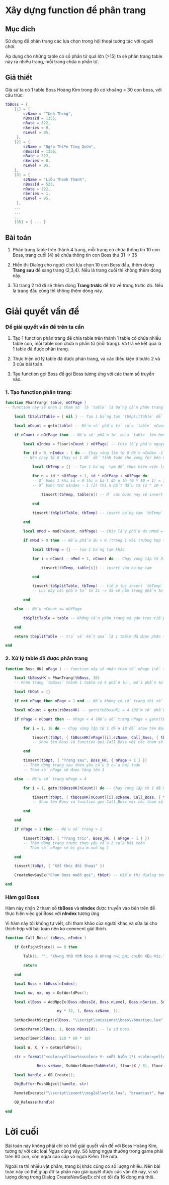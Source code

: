 # Xây dựng function để phân trang

## Mục đích

Sử dụng để phân trang các lựa chọn trong hội thoại tương tác với người chơi.

Áp dụng cho những table có số phần tử quá lớn (>15) ta sẽ phân trang table này ra nhiều trang, mỗi trang chứa n phần tử.

## Giả thiết

Giả sử ta có 1 table Boss Hoàng Kim trong đó có khoảng > 30 con boss, với cấu trúc:

```lua
tbBoss = {
    [1] = {
        szName = "TÞnh Th«ng",
        nBossId = 1355,
        nRate = 322,
        nSeries = 0,
        nLevel = 95,
     },
    [2] = {
        szName = "Ng¹o Thiªn T­íng Qu©n",
        nBossId = 1356,
        nRate = 322,
        nSeries = 0,
        nLevel = 95,
    },
    [3] = {
        szName = "LiÔu Thanh Thanh",
        nBossId = 523,
        nRate = 322,
        nSeries = 1,
        nLevel = 95,
     },
    ...
    ...
    ...
    [35] = { ... }
```

## Bài toán

1. Phân trang table trên thành 4 trang, mỗi trang có chứa thông tin 10 con Boss, trang cuối (4) sẽ chứa thông tin con Boss thứ 31 -> 35

2. Hiển thị Dialog cho người chơi lựa chọn 10 con Boss đầu, thêm dòng **Trang sau** để sang trang (2,3,4). Nếu là trang cuối thì không thêm dòng này.

3. Từ trang 2 trở đi sẽ thêm dòng **Trang trước** để trở về trang trước đó. Nếu là trang đầu cùng thì không thêm dòng này.

# Giải quyết vấn đề

### Để giải quyết vấn đề trên ta cần

1. Tạo 1 function phân trang để chia table trên thành 1 table có chứa nhiều table con, mỗi table con chứa n phần tử (mỗi trang). Và trả về kết quả là 1 table đã được phân trang.

2. Thực hiện xử lý table đã được phân trang, và các điều kiện ở bước 2 và 3 của bài toán.

3. Tạo function gọi Boss để gọi Boss tương ứng với các tham số truyền vào.

### 1. Tạo function phân trang:

```lua
function PhanTrang( table, nOfPage )
-- function này sẽ nhận 2 tham số là `table` là bảng cần phân trang và `nOfPage` là số phần tử mỗi trang

    local tbSplitTable = { nil } -- Tạo 1 bảng tạm `tbSplitTable` để trả về kết quả

    local nCount = getn(table) -- Đếm số phần tử của `table` nCount = 35

    if nCount > nOfPage then -- Nếu số phần tử của `table` lớn hơn số phân tử mỗi trang (35 > 10)

        local nIndex = floor(nCount / nOfPage) -- Chia lấy phần nguyên nIndex = 3 (35 / 10)

        for id = 0, nIndex - 1 do -- Chạy vòng lặp từ 0 đến nIndex -1 (3 - 1 = 2)
        -- Nên chạy từ 0 thay vì 1 để dễ tính toán cho vòng for bên dưới

            local tbTemp = {} -- Tạo 1 bảng  tạm để thực hiện việc lấy các phần tử của `table`

            for n = id * nOfPage + 1, id * nOfPage + nOfPage do
            -- Ở bước 1 khi id = 0 thì n bắt đầu từ (0 * 10 + 1) = 1 đến (0 * 10 + 10) = 10
            -- Ở bước thứ nIndex - 1 (2) thì n bắt đầu từ (2 * 10 + 1) = 21 đến (2 * 10 + 10) = 30

                tinsert(tbTemp, table[n]) -- Ở các bước này sẽ insert các phần tử thứ n của `table` vào bảng tạm

            end     
            
            tinsert(tbSplitTable, tbTemp) -- insert bảng tạm `tbTemp` vào `tbSplitTable` (với id chạy từ 0 -> 2)

        end

        local nMod = mod(nCount, nOfPage) -- Chia lấy phần dư nMod = 5

        if nMod > 0 then -- Nếu phần dư > 0 (trong 1 vài trường hợp thì nCount chia hết cho nOfPage)

            local tbTemp = {} -- tạo 1 bảng tạm khác

            for i = nCount - nMod + 1, nCount do -- Chạy vòng lặp từ 31 - > 35 (35 - 5 + 1 = 31)

                tinsert(tbTemp, table[i]) -- insert vào bảng tạm

            end

            tinsert(tbSplitTable, tbTemp) -- tiếp tục insert `tbTemp` vào `tbSplitTable`
            -- Lúc này các phần tử từ 31 -> 35 sẽ nằm trong phần tử thứ 4 của `tbSplitTable`

        end

    else -- Nếu nCount <= nOfPage

        tbSplitTable = table -- Không cần phân trang mà gán trực tiếp cho `tbSplitTable` 

    end

    return tbSplitTable -- trả về kết quả là 1 table đã được phân trang

end
```

### 2. Xử lý table đã được phân trang

```lua
function Boss_HK( nPage ) -- function này sẽ nhận tham số nPage (số trang)

    local tbBossHK = PhanTrang(tbBoss, 10)
    -- Phân trang `tbBoss` thành 1 table có 4 phần tử, mỗi phần tử chỉ chứa thông tin 10 Boss rồi gán cho tbBossHK

    local tbOpt = {}

    if not nPage then nPage = 1 end -- Nếu không có số trang thì số trang là 1

    local nCount = getn(tbBossHK) -- getn(tbBossHK) = 4 (Đếm số phần tử của tbBossHK (table đã phân trang))

    if nPage < nCount then -- nPage < 4 (Nếu số trang nPage < getn(tbBossHK))

        for i = 1, 10 do -- Chạy vòng lặp từ 1 đến 10 để show tên Boss

            tinsert(tbOpt, { tbBossHK[nPage][i].szName, Call_Boss, { tbBossHK[nPage], i } })
            -- Show tên Boss và function gọi Call_Boss với các tham số tương ứng với số trang

        end

        tinsert(tbOpt, { "Trang sau", Boss_HK, { nPage + 1 } })
        -- Thêm dòng trang sau theo yêu cầu 3 của bài toán
        -- Tham số nPage sẽ được tăng lên 1

    else -- Nếu số trang nPage = 4

        for i = 1, getn(tbBossHK[nCount]) do -- Chạy vòng lặp từ 1 đến 5 (getn(tbBossHK[4]) = 5)

            tinsert(tbOpt, { tbBossHK[nCount][i].szName, Call_Boss, { tbBossHK[nCount], i } })
            -- Show tên Boss và function gọi Call_Boss với các tham số tương ứng

        end

    end

    if nPage > 1 then -- Nếu số trang > 1

        tinsert(tbOpt, { "Trang tr­íc", Boss_HK, { nPage - 1 } })
        -- Thêm dòng trang trước theo yêu cầu 2 của bài toán
        -- Tham số nPage sẽ bị giảm xuống 1

    end

    tinsert(tbOpt, { "Kết thúc đối thoại" })

    CreateNewSayEx("Chọn Boss muốn gọi", tbOpt) -- Hiển thị dialog tương tác với người chơi

end
```

### Hàm gọi Boss

Hàm này nhận 2 tham số **tbBoss** và **nIndex** được truyền vào bên trên để thực hiện việc gọi Boss với **nIndex** tương ứng

Vì hàm này tôi không tự viết, chỉ tham khảo của người khác và sửa lại cho thích hợp với bài toán nên ko comment giải thích.

```lua
function Call_Boss( tbBoss, nIndex )

    if GetFightState() == 0 then

        Talk(1, "", "Kh«ng thÓ th¶ boss ë nh÷ng n¬i phi chiÕn ®Êu ®­îc.")

        return

    end

    local Boss = tbBoss[nIndex];

    local nw, nx, ny = GetWorldPos();

    local clBoss = AddNpcEx(Boss.nBossId, Boss.nLevel, Boss.nSeries, SubWorldID2Idx(nw), nx * 32,

                       ny * 32, 1, Boss.szName, 1);

    SetNpcDeathScript(clBoss, "\\script\\missions\\boss\\bosstieu.lua")

    SetNpcParam(clBoss, 1, Boss.nBossId); -- l­u id boss.

    SetNpcTimer(clBoss, 120 * 60 * 18)

    local W, X, Y = GetWorldPos();

    str = format("<color=yellow>%s<color> ®· xuÊt hiÖn t¹i <color=yellow>%s (%d,%d)<color>",

              Boss.szName, SubWorldName(SubWorld), floor(X / 8), floor((Y + 5) / 16))

    local handle = OB_Create();

    ObjBuffer:PushObject(handle, str)

    RemoteExecute("\\script\\event\\msg2allworld.lua", "broadcast", handle)

    OB_Release(handle)

end
```

# Lời cuối

Bài toán này không phải chỉ có thể giải quyết vấn đề với Boss Hoàng Kim, tương tự với các loại Ngựa cũng vậy. Số lượng ngựa thường trong game phải trên 80 con, còn ngựa cao cấp và ngựa Kiếm Thế nữa.

Ngoài ra thì nhiều vật phẩm, trang bị khác cũng có số lượng nhiều. Nên bài toán này có thể giúp đỡ ta phần nào giải quyết được các vấn đề này, vì số lượng dòng trong Dialog CreateNewSayEx chỉ có tối đa 16 dòng mà thôi.

